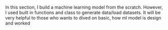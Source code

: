 In this section, I build a machine learning model from the scratch. However, I used built in functions and class to generate data/load datasets.
It will be very helpful to those who wants to dived on basic, how ml model is design and worked
